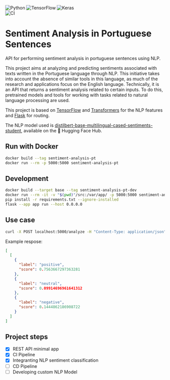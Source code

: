 ![Python](https://img.shields.io/badge/python-3670A0?style=for-the-badge&logo=python&logoColor=ffdd54)
![TensorFlow](https://img.shields.io/badge/TensorFlow-%23FF6F00.svg?style=for-the-badge&logo=TensorFlow&logoColor=white)
![Keras](https://img.shields.io/badge/Keras-%23D00000.svg?style=for-the-badge&logo=Keras&logoColor=white)
<br>
![CI](https://github.com/clocked-app/calculations-api/actions/workflows/ci.yml/badge.svg)

# Sentiment Analysis in Portuguese Sentences

API for performing sentiment analysis in portuguese sentences using NLP.

This project aims at analyzing and predicting sentiments associated with texts written in the Portuguese language through NLP. This initiative takes into account the absence of similar tools in this language, as much of the research and applications focus on the English language. Technically, it is an API that returns a sentiment analysis related to certain inputs. To do this, pretrained models and tools for working with tasks related to natural language processing are used.

This project is based on [TensorFlow](https://www.tensorflow.org/) and [Transformers](https://huggingface.co/docs/transformers/index) for the NLP features and [Flask](https://flask.palletsprojects.com/en/3.0.x/) for routing.

The NLP model used is [distilbert-base-multilingual-cased-sentiments-student](https://huggingface.co/lxyuan/distilbert-base-multilingual-cased-sentiments-student), available on the 🤗 Hugging Face Hub.

## Run with Docker

```bash
docker build --tag sentiment-analysis-pt
docker run --rm -p 5000:5000 sentiment-analysis-pt
```

## Development

```bash
docker build --target base --tag sentiment-analysis-pt-dev
docker run --rm -it -v "$(pwd)"/src:/var/app/ -p 5000:5000 sentiment-analysis-pt-dev bash
pip install -r requirements.txt --ignore-installed
flask --app app run --host 0.0.0.0
```

## Use case

```bash
curl -X POST localhost:5000/analyze -H "Content-Type: application/json" -d '{"sentence": "O produto atendeu às minhas necessidades"}'
```

Example respose:

```json
[
  [
    {
      "label": "positive",
      "score": 0.7563667297363281
    },
    {
      "label": "neutral",
      "score": 0.09914696961641312
    },
    {
      "label": "negative",
      "score": 0.1444862186908722
    }
  ]
]
```

## Project steps

- [x] REST API minimal app
- [x] CI Pipeline
- [x] Integranting NLP sentiment classification
- [ ] CD Pipeline
- [ ] Developing custom NLP Model
